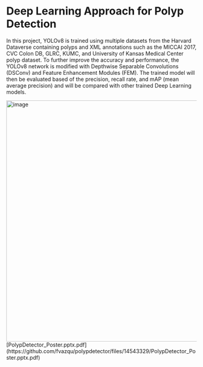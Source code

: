 <h1>Deep Learning Approach for Polyp Detection</h1>
<p>In this project, YOLOv8 is trained using multiple datasets from the Harvard Dataverse containing polyps and 
  XML annotations such as the MICCAI 2017, CVC Colon DB, GLRC, KUMC, and University of Kansas Medical Center polyp dataset. 
  To further improve the accuracy and performance, the YOLOv8 network is modified with Depthwise Separable Convolutions (DSConv) and Feature Enhancement Modules
 (FEM). The trained model will then be evaluated based of the precision, recall rate, and mAP (mean average precision) and will be compared with other trained Deep Learning models.</p>
<img width="639" alt="image" src="https://github.com/fvazqu/polypdetector/assets/63169963/4bd3c1d4-f6a7-4c71-a65e-716664795b40"><br>
[PolypDetector_Poster.pptx.pdf](https://github.com/fvazqu/polypdetector/files/14543329/PolypDetector_Poster.pptx.pdf)
